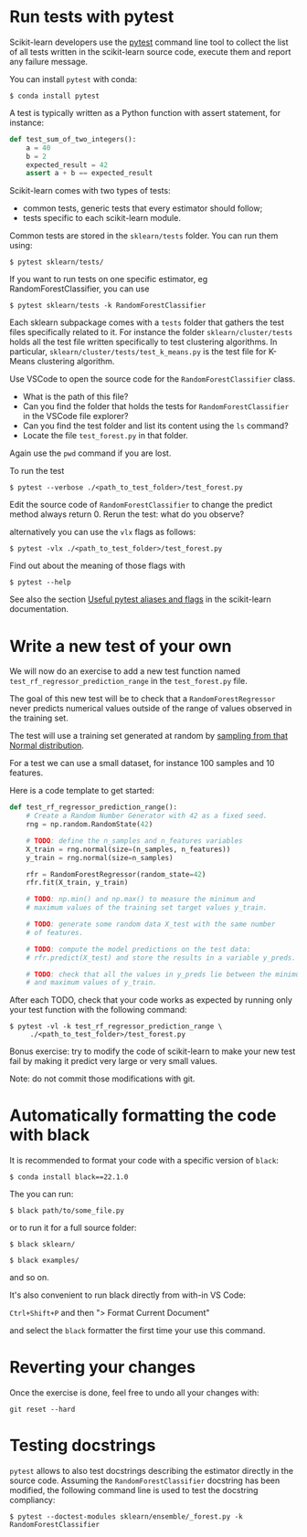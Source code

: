 # Run tests with pytest

Scikit-learn developers use the [pytest](https://docs.pytest.org/en/latest/) command line tool to collect the list of all tests written in the scikit-learn source code, execute them and report any failure message.

You can install `pytest` with conda:

```
$ conda install pytest
```

A test is typically written as a Python function with assert statement, for instance:

```python
def test_sum_of_two_integers():
    a = 40
    b = 2
    expected_result = 42
    assert a + b == expected_result
```

Scikit-learn comes with two types of tests:
- common tests, generic tests that every estimator should follow;
- tests specific to each scikit-learn module.

Common tests are stored in the `sklearn/tests` folder. You can run them using:
```
$ pytest sklearn/tests/
```
If you want to run tests on one specific estimator, eg RandomForestClassifier, you can use
```
$ pytest sklearn/tests -k RandomForestClassifier
```

Each sklearn subpackage comes with a `tests` folder that gathers the test files specifically related to it. For instance the folder `sklearn/cluster/tests` holds all the test file written specifically to test clustering algorithms. In particular, `sklearn/cluster/tests/test_k_means.py` is the test file for K-Means clustering algorithm.

Use VSCode to open the source code for the `RandomForestClassifier` class.

- What is the path of this file?
- Can you find the folder that holds the tests for `RandomForestClassifier` in the VSCode file explorer?
- Can you find the test folder and list its content using the `ls` command?
- Locate the file `test_forest.py` in that folder.

Again use the `pwd` command if you are lost.

To run the test
```
$ pytest --verbose ./<path_to_test_folder>/test_forest.py
```

Edit the source code of `RandomForestClassifier` to change the predict method always return 0.
Rerun the test: what do you observe? 

alternatively you can use the `vlx` flags as follows:
```
$ pytest -vlx ./<path_to_test_folder>/test_forest.py
```
Find out about the meaning of those flags with
```
$ pytest --help
```

See also the section [Useful pytest aliases and flags](https://scikit-learn.org/stable/developers/tips.html#useful-pytest-aliases-and-flags) in the scikit-learn documentation.

# Write a new test of your own

We will now do an exercise to add a new test function named `test_rf_regressor_prediction_range` in the `test_forest.py` file.

The goal of this new test will be to check that a `RandomForestRegressor`
never predicts numerical values outside of the range of values observed in
the training set.

The test will use a training set generated at random by [sampling from that
Normal distribution](https://docs.scipy.org/doc/numpy/reference/random/generated/numpy.random.mtrand.RandomState.normal.html?highlight=normal#numpy.random.mtrand.RandomState.normal).

For a test we can use a small dataset, for instance 100 samples and 10 features.

Here is a code template to get started:

```python
def test_rf_regressor_prediction_range():
    # Create a Random Number Generator with 42 as a fixed seed.
    rng = np.random.RandomState(42)

    # TODO: define the n_samples and n_features variables
    X_train = rng.normal(size=(n_samples, n_features))
    y_train = rng.normal(size=n_samples)

    rfr = RandomForestRegressor(random_state=42)
    rfr.fit(X_train, y_train)

    # TODO: np.min() and np.max() to measure the minimum and
    # maximum values of the training set target values y_train.

    # TODO: generate some random data X_test with the same number
    # of features.

    # TODO: compute the model predictions on the test data:
    # rfr.predict(X_test) and store the results in a variable y_preds.

    # TODO: check that all the values in y_preds lie between the minimum
    # and maximum values of y_train.
```

After each TODO, check that your code works as expected by running only
your test function with the following command:

```
$ pytest -vl -k test_rf_regressor_prediction_range \
     ./<path_to_test_folder>/test_forest.py
```

Bonus exercise: try to modify the code of scikit-learn to make your new test
fail by making it predict very large or very small values.

Note: do not commit those modifications with git.

# Automatically formatting the code with black

It is recommended to format your code with a specific version of `black`:

```
$ conda install black==22.1.0
```

The you can run:

```
$ black path/to/some_file.py
```

or to run it for a full source folder:

```
$ black sklearn/
```

```
$ black examples/
```

and so on.

It's also convenient to run black directly from with-in VS Code:

`Ctrl+Shift+P` and then "> Format Current Document"

and select the `black` formatter the first time your use this command.

# Reverting your changes

Once the exercise is done, feel free to undo all your changes with:

```
git reset --hard
```

# Testing docstrings

`pytest` allows to also test docstrings describing the estimator directly in the source code.
Assuming the `RandomForestClassifier` docstring has been modified, the following command line
is used to test the docstring compliancy:
```
$ pytest --doctest-modules sklearn/ensemble/_forest.py -k RandomForestClassifier
```
